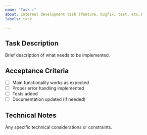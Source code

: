 ```yaml
---
name: "Task ✍️"
about: Internal development task (feature, bugfix, test, etc.)
labels: task

---
```


## Task Description
Brief description of what needs to be implemented.

## Acceptance Criteria
- [ ] Main functionality works as expected
- [ ] Proper error handling implemented
- [ ] Tests added
- [ ] Documentation updated (if needed)

## Technical Notes
Any specific technical considerations or constraints.